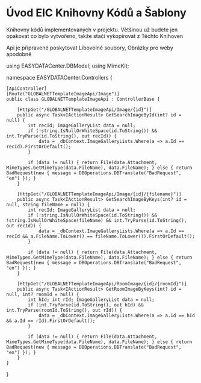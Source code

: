 ﻿# Úvod   EIC Knihovny Kódů a Šablony  

Knihovny kódů implementovaných v projektu. 
Většinou už budete jen opakovat co bylo vytvořeno, takže stačí vykopírovat z Těchto Knihoven

Api je připravené poskytovat Libovolné soubory, Obrázky pro weby apodobně

using EASYDATACenter.DBModel;
using MimeKit;

namespace EASYDATACenter.Controllers {

    [ApiController]
    [Route("GLOBALNETTemplateImageApi/Image")]
    public class GLOBALNETTemplateImageApi : ControllerBase {

        [HttpGet("/GLOBALNETTemplateImageApi/Image/{id}")]
        public async Task<IActionResult> GetSearchImageById(int? id = null) {
            int recId; ImageGalleryList data = null;
            if (!string.IsNullOrWhiteSpace(id.ToString()) && int.TryParse(id.ToString(), out recId)) {
                data = _dbContext.ImageGalleryLists.Where(a => a.Id == recId).FirstOrDefault();
            }

            if (data != null) { return File(data.Attachment, MimeTypes.GetMimeType(data.FileName), data.FileName); } else { return BadRequest(new { message = DBOperations.DBTranslate("BadRequest", "en") }); }
        }

        [HttpGet("/GLOBALNETTemplateImageApi/Image/{id}/{filename}")]
        public async Task<IActionResult> GetSearchImageByKeys(int? id = null, string fileName = null) {
            int recId; ImageGalleryList data = null;
            if (!string.IsNullOrWhiteSpace(id.ToString()) && !string.IsNullOrWhiteSpace(fileName) && int.TryParse(id.ToString(), out recId)) {
                data = _dbContext.ImageGalleryLists.Where(a => a.Id == recId && a.FileName.ToLower() == fileName.ToLower()).FirstOrDefault();
            }

            if (data != null) { return File(data.Attachment, MimeTypes.GetMimeType(data.FileName), data.FileName); } else { return BadRequest(new { message = DBOperations.DBTranslate("BadRequest", "en") }); }
        }

        [HttpGet("/GLOBALNETTemplateImageApi/RoomImage/{id}/{roomId}")]
        public async Task<IActionResult> GetRoomImageByKeys(int? id = null, int? roomId = null) {
            int hId; int rId; ImageGalleryList data = null;
            if (int.TryParse(id.ToString(), out hId) && int.TryParse(roomId.ToString(), out rId)) {
                data = _dbContext.ImageGalleryLists.Where(a => a.Id == hId && a.Id == rId).FirstOrDefault();
            }

            if (data != null) { return File(data.Attachment, MimeTypes.GetMimeType(data.FileName), data.FileName); } else { return BadRequest(new { message = DBOperations.DBTranslate("BadRequest", "en") }); }
        }
    }
}